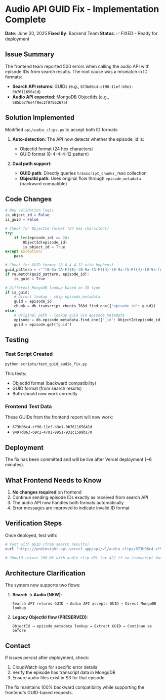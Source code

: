# Audio API GUID Fix - Implementation Complete

**Date**: June 30, 2025
**Fixed By**: Backend Team
**Status**: ✅ FIXED - Ready for deployment

## Issue Summary

The frontend team reported 500 errors when calling the audio API with episode IDs from search results. The root cause was a mismatch in ID formats:

- **Search API returns**: GUIDs (e.g., `673b06c4-cf90-11ef-b9e1-0b761165641d`)
- **Audio API expected**: MongoDB ObjectIds (e.g., `685ba776e4f9ec2f0756267a`)

## Solution Implemented

Modified `api/audio_clips.py` to accept both ID formats:

1. **Auto-detection**: The API now detects whether the episode_id is:
   - ObjectId format (24 hex characters)
   - GUID format (8-4-4-4-12 pattern)

2. **Dual path support**:
   - **GUID path**: Directly queries `transcript_chunks_768d` collection
   - **ObjectId path**: Uses original flow through `episode_metadata` (backward compatible)

## Code Changes

```python
# New validation logic
is_object_id = False
is_guid = False

# Check for ObjectId format (24 hex characters)
try:
    if len(episode_id) == 24:
        ObjectId(episode_id)
        is_object_id = True
except Exception:
    pass

# Check for GUID format (8-4-4-4-12 with hyphens)
guid_pattern = r'^[0-9a-fA-F]{8}-[0-9a-fA-F]{4}-[0-9a-fA-F]{4}-[0-9a-fA-F]{4}-[0-9a-fA-F]{12}$'
if re.match(guid_pattern, episode_id):
    is_guid = True

# Different MongoDB lookup based on ID type
if is_guid:
    # Direct lookup - skip episode_metadata
    guid = episode_id
    chunk = db.transcript_chunks_768d.find_one({"episode_id": guid})
else:
    # Original path - lookup guid via episode_metadata
    episode = db.episode_metadata.find_one({"_id": ObjectId(episode_id)})
    guid = episode.get("guid")
```

## Testing

### Test Script Created
```bash
python scripts/test_guid_audio_fix.py
```

This tests:
- ObjectId format (backward compatibility)
- GUID format (from search results)
- Both should now work correctly

### Frontend Test Data
These GUIDs from the frontend report will now work:
- `673b06c4-cf90-11ef-b9e1-0b761165641d`
- `9497d063-69c2-4701-9951-931c1599b170`

## Deployment

The fix has been committed and will be live after Vercel deployment (~6 minutes).

## What Frontend Needs to Know

1. **No changes required** on frontend
2. Continue sending episode IDs exactly as received from search API
3. The audio API now handles both formats automatically
4. Error messages are improved to indicate invalid ID format

## Verification Steps

Once deployed, test with:

```bash
# Test with GUID (from search results)
curl "https://podinsight-api.vercel.app/api/v1/audio_clips/673b06c4-cf90-11ef-b9e1-0b761165641d?start_time_ms=556789"

# Should return 200 OK with audio clip URL (or 422 if no transcript data)
```

## Architecture Clarification

The system now supports two flows:

1. **Search → Audio (NEW)**:
   ```
   Search API returns GUID → Audio API accepts GUID → Direct MongoDB lookup
   ```

2. **Legacy ObjectId flow (PRESERVED)**:
   ```
   ObjectId → episode_metadata lookup → Extract GUID → Continue as before
   ```

## Contact

If issues persist after deployment, check:
1. CloudWatch logs for specific error details
2. Verify the episode has transcript data in MongoDB
3. Ensure audio files exist in S3 for that episode

The fix maintains 100% backward compatibility while supporting the frontend's GUID-based requests.
